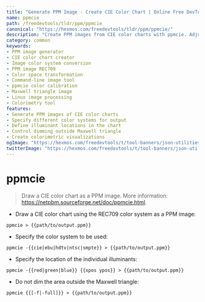 ```yaml
---
title: "Generate PPM Image - Create CIE Color Chart | Online Free DevTools by Hexmos"
name: ppmcie
path: /freedevtools/tldr/ppm/ppmcie
canonical: "https://hexmos.com/freedevtools/tldr/ppm/ppmcie/"
description: "Create PPM images from CIE color charts with ppmcie. Adjust color systems and illuminant locations. Free online tool, no registration required."
category: common
keywords:
- PPM image generator
- CIE color chart creator
- Image color system conversion
- PPM image REC709
- Color space transformation
- Command-line image tool
- ppmcie color calibration
- Maxwell triangle image
- Linux image processing
- Colorimetry tool
features:
- Generate PPM images of CIE color charts
- Specify different color systems for output
- Define illuminant locations in the chart
- Control dimming outside Maxwell triangle
- Create colorimetric visualizations
ogImage: "https://hexmos.com/freedevtools/t/tool-banners/json-utilities-banner.png"
twitterImage: "https://hexmos.com/freedevtools/t/tool-banners/json-utilities-banner.png"
---
```


# ppmcie

> Draw a CIE color chart as a PPM image.
> More information: <https://netpbm.sourceforge.net/doc/ppmcie.html>.

- Draw a CIE color chart using the REC709 color system as a PPM image:

`ppmcie > {{path/to/output.ppm}}`

- Specify the color system to be used:

`ppmcie -{{cie|ebu|hdtv|ntsc|smpte}} > {{path/to/output.ppm}}`

- Specify the location of the individual illuminants:

`ppmcie -{{red|green|blue}} {{xpos ypos}} > {{path/to/output.ppm}}`

- Do not dim the area outside the Maxwell triangle:

`ppmcie {{[-f|-full]}} > {{path/to/output.ppm}}`
